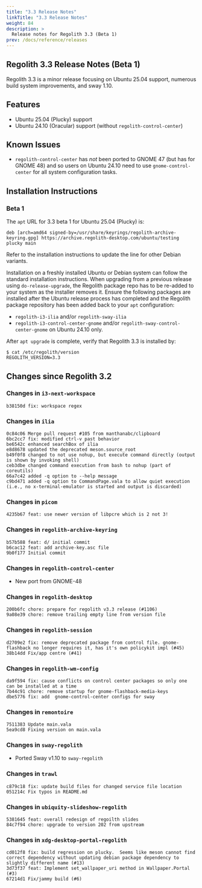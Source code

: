 ```yaml
---
title: "3.3 Release Notes"
linkTitle: "3.3 Release Notes"
weight: 84
description: >
  Release notes for Regolith 3.3 (Beta 1)
prev: /docs/reference/releases
---
```


## Regolith 3.3 Release Notes (Beta 1)

Regolith 3.3 is a minor release focusing on Ubuntu 25.04 support, numerous build system improvements, and sway 1.10.

## Features

* Ubuntu 25.04 (Plucky) support
* Ubuntu 24.10 (Oracular) support (without `regolith-control-center`)

## Known Issues

* `regolith-control-center` has *not* been ported to GNOME 47 (but has for GNOME 48) and so users on Ubuntu 24.10 need to use `gnome-control-center` for all system configuration tasks.

## Installation Instructions

### Beta 1

The `apt` URL for 3.3 beta 1 for Ubuntu 25.04 (Plucky) is:

```
deb [arch=amd64 signed-by=/usr/share/keyrings/regolith-archive-keyring.gpg] https://archive.regolith-desktop.com/ubuntu/testing plucky main
```

Refer to the installation instructions to update the line for other Debian variants.

Installation on a freshly installed Ubuntu or Debian system can follow the standard installation instructions.  When upgrading from a previous release
using `do-release-upgrade`, the Regolith package repo has to be re-added to your system as the installer removes it.  Ensure the following packages are installed after the Ubuntu release process has completed and the Regolith package repository has been added back to your `apt` configuration:

* `regolith-i3-ilia` and/or `regolith-sway-ilia`
* `regolith-i3-control-center-gnome` and/or `regolith-sway-control-center-gnome` on Ubuntu 24.10 only.

After `apt upgrade` is complete, verify that Regolith 3.3 is installed by:

```console
$ cat /etc/regolith/version 
REGOLITH_VERSION=3.3
```

## Changes since Regolith 3.2

### Changes in `i3-next-workspace`

```
b38150d fix: workspace regex
```

### Changes in `ilia`

```
0c84c06 Merge pull request #105 from manthanabc/clipboard
6bc2cc7 fix: modified ctrl-v past behavior
be6542c enhanced searchBox of ilia
e8d8678 updated the deprecated meson.source_root
b49f0f8 changed to not use nohup, but execute command directly (output is shown by invoking shell)
ceb3dbe changed command execution from bash to nohup (part of coreutils)
66a7c42 added -q option to --help message
c9bd471 added -q option to CommandPage.vala to allow quiet execution (i.e., no x-terminal-emulator is started and output is discarded)
```

### Changes in `picom`

```
4235b67 feat: use newer version of libpcre which is 2 not 3!
```

### Changes in `regolith-archive-keyring`

```
b57b588 feat: d/ initial commit
b6cac12 feat: add archive-key.asc file
9b0f177 Initial commit
```

### Changes in `regolith-control-center`

* New port from GNOME-48

### Changes in `regolith-desktop`

```
200b6fc chore: prepare for regolith v3.3 release (#1106)
9a08e39 chore: remove trailing empty line from version file
```

### Changes in `regolith-session`

```
d2709e2 fix: remove deprecated package from control file. gnome-flashback no longer requires it, has it's own policykit impl (#45)
38b14dd Fix/app centre (#41)
```

### Changes in `regolith-wm-config`

```
da9f594 fix: cause conflicts on control center packages so only one can be installed at a time
7b44c91 chore: remove startup for gnome-flashback-media-keys
dbe5776 fix: add  gnome-control-center configs for sway
```

### Changes in `remontoire`

```
7511383 Update main.vala
5ea9cd8 Fixing version on main.vala
```

### Changes in `sway-regolith`

* Ported Sway v1.10 to `sway-regolith`

### Changes in `trawl`

```
c879c18 fix: update build files for changed service file location
051214c Fix typos in README.md
```

### Changes in `ubiquity-slideshow-regolith`

```
5381645 feat: overall redesign of regoilth slides
84c7f94 chore: upgrade to version 202 from upstream
```

### Changes in `xdg-desktop-portal-regolith`

```
cd012f8 fix: build regression on plucky.  Seems like meson cannot find correct dependency without updating debian package dependency to slightly different name (#13)
3d73f37 feat: Implement set_wallpaper_uri method in Wallpaper.Portal (#3)
67214d1 Fix/jammy build (#6)
```

